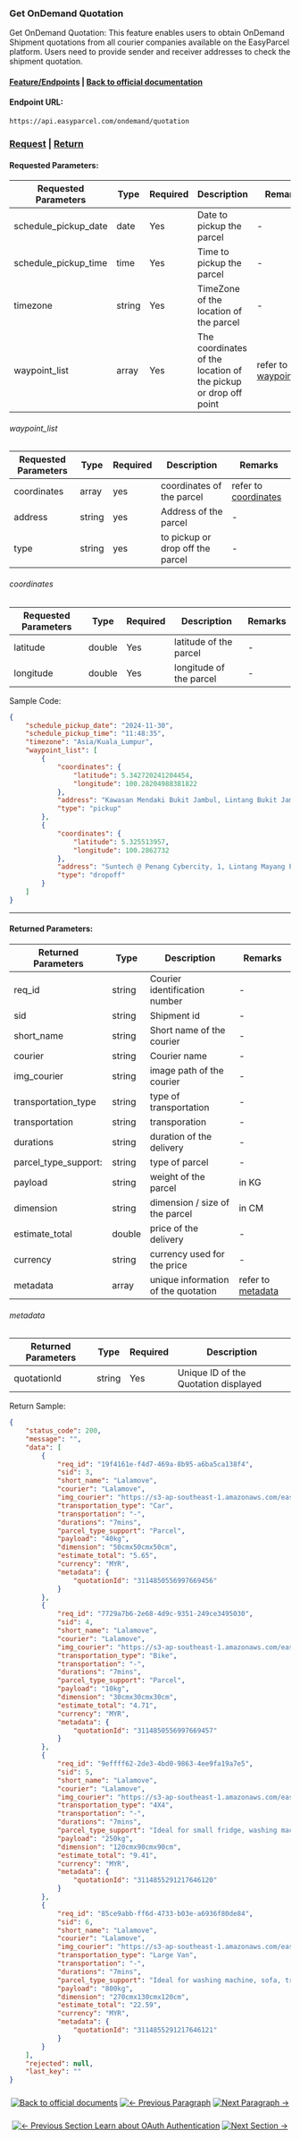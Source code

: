 ### Get OnDemand Quotation
Get OnDemand Quotation: This feature enables users to obtain OnDemand Shipment quotations from all courier companies available on the EasyParcel platform. Users need to provide sender and receiver addresses to check the shipment quotation.

#### [Feature/Endpoints](../README.md)  |  [Back to official documentation](../../README.md) 

#### Endpoint URL: 
```
https://api.easyparcel.com/ondemand/quotation
```

### [Request](#Requested-Parameters)  |  [Return](#Returned-Parameters) 

#### Requested Parameters:

| Requested Parameters | Type   | Required | Description                                                     | Remarks                                  |
| -------------------- | ------ | -------- | --------------------------------------------------------------- | ---------------------------------------- |
| schedule_pickup_date | date   | Yes      | Date to pickup the parcel                                       | -                                        |
| schedule_pickup_time | time   | Yes      | Time to pickup the parcel                                       | -                                        |
| timezone             | string | Yes      | TimeZone of the location of the parcel                          | -                                        |
| waypoint_list        | array  | Yes      | The coordinates of the location of the pickup or drop off point | refer to [waypoint_list](#waypoint_list) |


###### waypoint_list

| Requested Parameters | Type   | Required | Description                      | Remarks                              |
| -------------------- | ------ | -------- | -------------------------------- | ------------------------------------ |
| coordinates          | array  | yes      | coordinates of the parcel        | refer to [coordinates](#coordinates) |
| address              | string | yes      | Address of the parcel            | -                                    |
| type                 | string | yes      | to pickup or drop off the parcel | -                                    |


###### coordinates

| Requested Parameters | Type   | Required | Description             | Remarks |
| -------------------- | ------ | -------- | ----------------------- | ------- |
| latitude             | double | Yes      | latitude of the parcel  | -       |
| longitude            | double | Yes      | longitude of the parcel | -       |


Sample Code:
```json
{
    "schedule_pickup_date": "2024-11-30",
    "schedule_pickup_time": "11:48:35",
    "timezone": "Asia/Kuala_Lumpur",
    "waypoint_list": [
        {
            "coordinates": {
                "latitude": 5.342720241204454,
                "longitude": 100.28204988381822
            },
            "address": "Kawasan Mendaki Bukit Jambul, Lintang Bukit Jambul 1, Bukit Jambul Indah, Bayan Lepas, Mukim 13 Paya Terubong, 11900, Timur Laut, Pulau Pinang, Malaysia",
            "type": "pickup"
        },
        {
            "coordinates": {
                "latitude": 5.325513957,
                "longitude": 100.2862732
            },
            "address": "Suntech @ Penang Cybercity, 1, Lintang Mayang Pasir 3, Bandar Bayan Baru, Bayan Lepas, Mukim 12 Bayan Lepas, 11950, Barat Daya, Pulau Pinang, Malaysia",
            "type": "dropoff"
        }
    ]
}
```

---

#### Returned Parameters:

| Returned Parameters  | Type   | Description                    | Remarks                        |
| -------------------- | ------ | ------------------------------ | ------------------------------ |
| req_id               | string | Courier identification number  | -                              |
| sid                  | string | Shipment id                    | -                              |
| short_name           | string | Short name of the courier      | -                              |
| courier              | string | Courier name                   | -                              |
| img_courier          | string | image path of the courier      | -                              |
| transportation_type  | string | type of transportation         | -                              |
| transportation       | string | transporation                  | -                              |
| durations            | string | duration of the delivery       | -                              |
| parcel_type_support: | string | type of parcel                 | -                              |
| payload              | string | weight of the parcel           | in KG                          |
| dimension            | string | dimension / size of the parcel | in CM                          |
| estimate_total       | double | price of the delivery          | -                              |
| currency             | string | currency used for the price    | -                              |
| metadata             | array  | unique information of the quotation   | refer to [metadata](#metadata) |


###### metadata

| Returned Parameters | Type   | Required | Description                          |
| ------------------- | ------ | -------- | ------------------------------------ |
| quotationId         | string | Yes      | Unique ID of the Quotation displayed |

Return Sample:
```json
{
    "status_code": 200,
    "message": "",
    "data": [
        {
            "req_id": "19f4161e-f4d7-469a-8b95-a6ba5ca138f4",
            "sid": 3,
            "short_name": "Lalamove",
            "courier": "Lalamove",
            "img_courier": "https://s3-ap-southeast-1.amazonaws.com/easyparcel/Public/source/general/img/couriers/lalamove.svg",
            "transportation_type": "Car",
            "transportation": "-",
            "durations": "7mins",
            "parcel_type_support": "Parcel",
            "payload": "40kg",
            "dimension": "50cmx50cmx50cm",
            "estimate_total": "5.65",
            "currency": "MYR",
            "metadata": {
                "quotationId": "3114850556997669456"
            }
        },
        {
            "req_id": "7729a7b6-2e68-4d9c-9351-249ce3495030",
            "sid": 4,
            "short_name": "Lalamove",
            "courier": "Lalamove",
            "img_courier": "https://s3-ap-southeast-1.amazonaws.com/easyparcel/Public/source/general/img/couriers/lalamove.svg",
            "transportation_type": "Bike",
            "transportation": "-",
            "durations": "7mins",
            "parcel_type_support": "Parcel",
            "payload": "10kg",
            "dimension": "30cmx30cmx30cm",
            "estimate_total": "4.71",
            "currency": "MYR",
            "metadata": {
                "quotationId": "3114850556997669457"
            }
        },
        {
            "req_id": "9effff62-2de3-4bd0-9863-4ee9fa19a7e5",
            "sid": 5,
            "short_name": "Lalamove",
            "courier": "Lalamove",
            "img_courier": "https://s3-ap-southeast-1.amazonaws.com/easyparcel/Public/source/general/img/couriers/lalamove.svg",
            "transportation_type": "4X4",
            "transportation": "-",
            "durations": "7mins",
            "parcel_type_support": "Ideal for small fridge, washing machine, bike, 1-seater sofa",
            "payload": "250kg",
            "dimension": "120cmx90cmx90cm",
            "estimate_total": "9.41",
            "currency": "MYR",
            "metadata": {
                "quotationId": "3114855291217646120"
            }
        },
        {
            "req_id": "85ce9abb-ff6d-4733-b03e-a6936f80de84",
            "sid": 6,
            "short_name": "Lalamove",
            "courier": "Lalamove",
            "img_courier": "https://s3-ap-southeast-1.amazonaws.com/easyparcel/Public/source/general/img/couriers/lalamove.svg",
            "transportation_type": "Large Van",
            "transportation": "-",
            "durations": "7mins",
            "parcel_type_support": "Ideal for washing machine, sofa, treadmill , large parcels",
            "payload": "800kg",
            "dimension": "270cmx130cmx120cm",
            "estimate_total": "22.59",
            "currency": "MYR",
            "metadata": {
                "quotationId": "3114855291217646121"
            }
        }
    ],
    "rejected": null,
    "last_key": ""
}
```
<div align="center" style="margin: 1.5rem 0;">

[![Back to official documents](https://img.shields.io/badge/Back_to_official_documents-007ACC?style=flat-square)](../README.md)
[![← Previous Paragraph](https://img.shields.io/badge/←_Previous_Paragraph-FF7733?style=flat-square)](/Features/Shipping/4.submit_shipment_orders.md)
[![Next Paragraph →](https://img.shields.io/badge/Next_Paragraph_→-00CC88?style=flat-square)](/Features/OnDemand/2.submit_ondemand_order.md)

</div>
<div align="center" style="margin: 1.5rem 0;">

[![← Previous Section Learn about OAuth Authentication](https://img.shields.io/badge/←_Previous_Section_Learn_about_OAuth_Authentication-FF7733?style=flat-square)](/oauth_authentication.md)
[![Next Section →](https://img.shields.io/badge/Next_Section_→-00CC88?style=flat-square)](/References/API_return_status.md)

</div>

